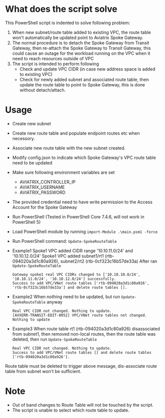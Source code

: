 # What does the script solve
This PowerShell script is indented to solve following problem:
1. When new subnet/route table added to existing VPC, the route table won't automatically be updated point to Aviatrix Spoke Gateway.
2. The normal procedure is to detach the Spoke Gateway from Transit Gateway, then re-attach the Spoke Gateway to Transit Gateway, this could cause an outage for the workload running on the VPC when it need to reach resources outside of VPC
3. The script is intended to perform following
    - Check and update VPC CIDR (in case new address space is added to existing VPC)
    - Check for newly added subnet and associated route table, then update the route table to point to Spoke Gateway, this is done without detach/attach.

# Usage
- Create new subnet
- Create new route table and populate endpoint routes etc when necessory.
- Associate new route table with the new subnet created.
- Modify config.json to indicate which Spoke Gateway's VPC route table need to be updated
- Make sure following environment variables are set
    - AVIATRIX_CONTROLLER_IP
    - AVIATRIX_USERNAME
    - AVIATRIX_PASSWORD
- The provided credential need to have write permission to the Access Account for the Spoke Gateway
- Run PowerShell (Tested in PowerShell Core 7.4.6, will not work in PowerShell 5)
- Load PowerShell module by running
    ```import-Module .\main.psm1 -force```
- Run PowerShell command:
    ```Update-SpokeRouteTable```

- Example1
Spoke1 VPC added CIDR range '10.10.11.0/24' and '10.10.12.0/24'
Spoke1 VPC added subnet1/rt1 (rtb-094020a3d1c80a926), subnet2/rt2 (rtb-0cf323c16b57de33a)
After ran ```Update-SpokeRouteTable```

    ```
    Gateway spoke1 real VPC CIDRs changed to ['10.10.10.0/24', '10.10.11.0/24', '10.10.12.0/24'] successfully.
    Success to add VPC/VNet route tables ['rtb-094020a3d1c80a926', 'rtb-0cf323c16b57de33a'] and delete route tables [].
    ```

- Example2
When nothing need to be updated, but run ```Update-SpokeRouteTable``` anyway

    ```
    Real VPC CIDR not changed. Nothing to update.
    [AVXERR-TRANSIT-EDIT-0052] VPC/VNet route tables not changed. Nothing to update
    ```

- Example3
When route table rt1 (rtb-094020a3d1c80a926) disassociated from subnet1, then removed non-local routes, then the route table was deleted, then run ```Update-SpokeRouteTable```
    ```
    Real VPC CIDR not changed. Nothing to update.
    Success to add VPC/VNet route tables [] and delete route tables ['rtb-094020a3d1c80a926'].
    ```
Route table must be deleted to trigger above message, dis-associate route table from subnet won't be sufficient.

# Note
- Out of band changes to Route Table will not be touched by the script.
- The script is unable to select which route table to update.